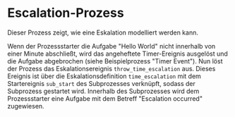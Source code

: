 # Escalation-Prozess

Dieser Prozess zeigt, wie eine Eskalation modelliert werden kann.

Wenn der Prozessstarter die Aufgabe "Hello World" nicht innerhalb von einer Minute abschließt, wird das angeheftete Timer-Ereignis ausgelöst und die Aufgabe abgebrochen (siehe Beispielprozess "Timer Event").
Nun löst der Prozess das Eskalationsereignis `throw_time_escalation` aus.
Dieses Ereignis ist über die Eskalationsdefinition `time_escalation` mit dem Startereignis `sub_start` des Subprozesses verknüpft, sodass der Subprozess gestartet wird.
Innerhalb des Subprozesses wird dem Prozessstarter eine Aufgabe mit dem Betreff "Escalation occurred" zugewiesen.
